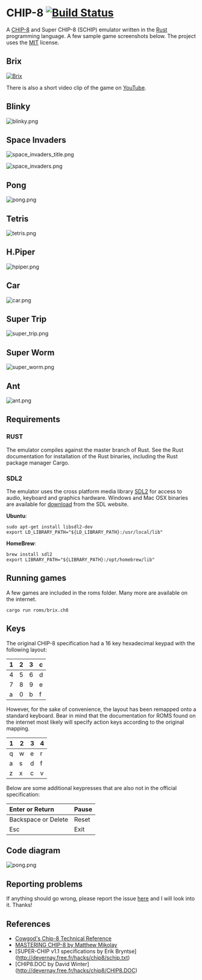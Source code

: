 # CHIP-8 [![Build Status](https://travis-ci.org/machinetech/chip8.svg)](https://travis-ci.org/machinetech/chip8)
A [CHIP-8](https://en.wikipedia.org/wiki/CHIP-8) and Super CHIP-8 (SCHIP) emulator written in the [Rust](https://www.rust-lang.org/) programming language. A few sample game screenshots below. The project uses the [MIT](https://github.com/machinetech/chip8/blob/master/LICENSE) license.

Brix
--- 

[![Brix](https://machinetech.github.io/chip8/images/brix.png)](https://www.youtube.com/watch?v=V3jA3SWWKOg)

There is also a short video clip of the game on [YouTube](https://www.youtube.com/watch?v=V3jA3SWWKOg).

Blinky
---
![blinky.png](https://machinetech.github.io/chip8/images/blinky.png "Blinky Title")

Space Invaders
---
![space_invaders_title.png](https://machinetech.github.io/chip8/images/space_invaders_title.png "Space Invaders Title")

![space_invaders.png](https://machinetech.github.io/chip8/images/space_invaders.png "Space Invaders")

Pong
---
![pong.png](https://machinetech.github.io/chip8/images/pong.png "Pong")

Tetris
---
![tetris.png](https://machinetech.github.io/chip8/images/tetris.png "Tetris")

H.Piper
---
![hpiper.png](https://machinetech.github.io/chip8/images/hpiper.png "HPiper")

Car
---
![car.png](https://machinetech.github.io/chip8/images/car.png "Car")

Super Trip
---
![super_trip.png](https://machinetech.github.io/chip8/images/super_trip.png "Super Trip")

Super Worm
---
![super_worm.png](https://machinetech.github.io/chip8/images/super_worm.png "Super Worm")

Ant
---
![ant.png](https://machinetech.github.io/chip8/images/ant.png "Ant")

## Requirements

### RUST
The emulator compiles against the master branch of Rust. See the Rust documentation for installation of the Rust binaries, including the Rust package manager Cargo.  

### SDL2
The emulator uses the cross platform media library [SDL2](https://www.libsdl.org/) for access to audio, keyboard and graphics hardware. Windows and Mac OSX binaries are available for [download](https://www.libsdl.org/download-2.0.php) from the SDL website. 

**Ubuntu**:  

```
sudo apt-get install libsdl2-dev
export LD_LIBRARY_PATH="${LD_LIBRARY_PATH}:/usr/local/lib"
```

**HomeBrew**:  

```
brew install sdl2  
export LIBRARY_PATH="${LIBRARY_PATH}:/opt/homebrew/lib"
```

## Running games

A few games are included in the roms folder. Many more are available on the internet.

```
cargo run roms/brix.ch8
```

## Keys
The original CHIP-8 specification had a 16 key hexadecimal keypad with the following layout:

| 1 | 2  | 3 | c |
| --- |---| ---| --- |
| 4 | 5  | 6 | d |
| 7 | 8  | 9 | e |
| a | 0  | b | f |

However, for the sake of convenience, the layout has been remapped onto a standard keyboard. Bear in mind that the documentation for ROMS found on the internet most likely will specify action keys according to the original mapping.

| 1 | 2  | 3 | 4 |
| --- |---| ---| --- |
| q | w  | e | r |
| a | s  | d | f |
| z | x  | c | v |

Below are some additional keypresses that are also not in the official specification:

| Enter or Return | Pause |
| :--------------- | ----- |
| Backspace or Delete | Reset |
| Esc | Exit |

## Code diagram
![pong.png](https://machinetech.github.io/chip8/images/code_diagram.jpeg "Code diagram")

## Reporting problems
If anything should go wrong, please report the issue [here](https://github.com/machinetech/chip8/issues) and I will look into it. Thanks!

## References
* [Cowgod's Chip-8 Technical Reference](http://devernay.free.fr/hacks/chip8/C8TECH10.HTM)   
* [MASTERING CHIP-8 by Matthew Mikolay](http://mattmik.com/chip8.html)
* [SUPER-CHIP v1.1 specifications by Erik Bryntse] (http://devernay.free.fr/hacks/chip8/schip.txt)
* [CHIP8.DOC by David Winter] (http://devernay.free.fr/hacks/chip8/CHIP8.DOC)



